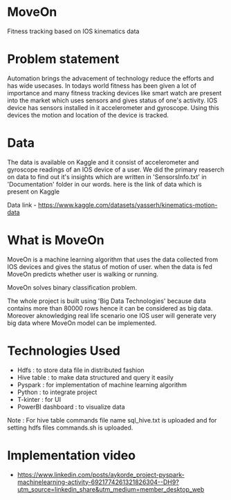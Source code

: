 # MoveOn
Fitness tracking based on IOS kinematics data
# Problem statement 
Automation brings the advacement of technology reduce the efforts and has wide usecases. In todays world fitness has been given a lot of importance and many fitness tracking devices like smart watch are present into the market which uses sensors and gives status of one's activity. IOS device has sensors installed in it accelerometer and gyroscope. Using this devices the motion and location of the device is tracked.
 
# Data 
The data is available on Kaggle and it consist of accelerometer and gyroscope readings of an IOS device of a user. 
We did the primary reaserch on data to find out it's insights which are written in 'SensorsInfo.txt' in 'Documentation' folder in our words. here is the link of data which is present on Kaggle

Data link - https://www.kaggle.com/datasets/yasserh/kinematics-motion-data


# What is MoveOn 
MoveOn is a machine learning algorithm that uses the data collected from IOS devices and gives the status of motion of user. when the data is fed MoveOn predicts whether user is walking or running.

MoveOn solves binary classification problem.

The whole project is built using 'Big Data Technologies' because data contains more than 80000 rows hence it can be considered as big data. Moreover aknowledging real life scenario one IOS user will generate very big data where MoveOn model can be implemented.

# Technologies Used
* Hdfs : to store data file in distributed fashion
* Hive table : to make data structured and query it easily
* Pyspark : for implementation of machine learning algorithm
* Python : to integrate project
* T-kinter : for UI 
* PowerBI dashboard : to visualize data

Note : For hive table commands file name sql_hive.txt is uploaded and for setting hdfs files commands.sh is uploaded.

# Implementation video
* https://www.linkedin.com/posts/aykorde_project-pyspark-machinelearning-activity-6921774261321826304--DH9?utm_source=linkedin_share&utm_medium=member_desktop_web
